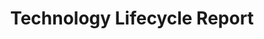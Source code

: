 ---
title: Technology Lifecycle Report
year:
description: The long-term vision for modernizing the Federal Government in key areas.
external_url: https://www.performance.gov/pma/
content_tags:
type: link
filters: acquisition-best-practices
---